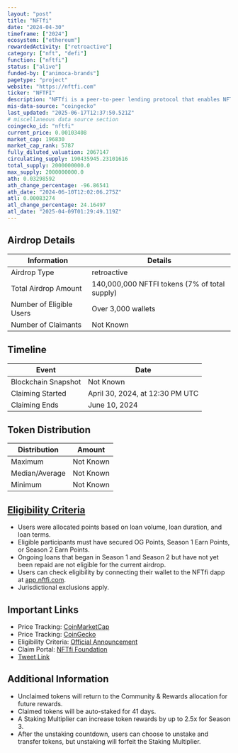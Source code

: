 ```yaml
---
layout: "post"
title: "NFTfi"
date: "2024-04-30"
timeframe: ["2024"]
ecosystem: ["ethereum"]
rewardedActivity: ["retroactive"]
category: ["nft", "defi"]
function: ["nftfi"]
status: ["alive"]
funded-by: ["animoca-brands"]
pagetype: "project"
website: "https://nftfi.com"
ticker: "NFTFI"
description: "NFTfi is a peer-to-peer lending protocol that enables NFT owners to obtain liquidity while lenders earn interest. It serves as a decentralized and permissionless settlement layer for NFT finance projects."
mis-data-source: "coingecko"
last_updated: "2025-06-17T12:37:50.521Z"
# miscellaneous data source section
coingecko_id: "nftfi"
current_price: 0.00103408
market_cap: 196830
market_cap_rank: 5787
fully_diluted_valuation: 2067147
circulating_supply: 190435945.23101616
total_supply: 2000000000.0
max_supply: 2000000000.0
ath: 0.03298592
ath_change_percentage: -96.86541
ath_date: "2024-06-10T12:02:06.275Z"
atl: 0.00083274
atl_change_percentage: 24.16497
atl_date: "2025-04-09T01:29:49.119Z"
---
```


## Airdrop Details

| Information              | Details                                       |
| ------------------------ | --------------------------------------------- |
| Airdrop Type             | retroactive                                   |
| Total Airdrop Amount     | 140,000,000 NFTFI tokens (7% of total supply) |
| Number of Eligible Users | Over 3,000 wallets                            |
| Number of Claimants      | Not Known                                     |

## Timeline

| Event               | Date                            |
| ------------------- | ------------------------------- |
| Blockchain Snapshot | Not Known                       |
| Claiming Started    | April 30, 2024, at 12:30 PM UTC |
| Claiming Ends       | June 10, 2024                   |

## Token Distribution

| Distribution   | Amount    |
| -------------- | --------- |
| Maximum        | Not Known |
| Median/Average | Not Known |
| Minimum        | Not Known |

## [Eligibility Criteria](https://blog.nftfifoundation.org/nftfi-airdrop-token-claim-explained/)

- Users were allocated points based on loan volume, loan duration, and loan terms.
- Eligible participants must have secured OG Points, Season 1 Earn Points, or Season 2 Earn Points.
- Ongoing loans that began in Season 1 and Season 2 but have not yet been repaid are not eligible for the current airdrop.
- Users can check eligibility by connecting their wallet to the NFTfi dapp at [app.nftfi.com](https://app.nftfi.com).
- Jurisdictional exclusions apply.

## Important Links

- Price Tracking: [CoinMarketCap](https://coinmarketcap.com/currencies/nftfi)
- Price Tracking: [CoinGecko](https://www.coingecko.com/en/coins/nftfi)
- Eligibility Criteria: [Official Announcement](https://blog.nftfifoundation.org/nftfi-airdrop-token-claim-explained)
- Claim Portal: [NFTfi Foundation](https://www.nftfifoundation.org)
- [Tweet Link](https://x.com/NFTfiFoundation/status/1783878934083346939)

## Additional Information

- Unclaimed tokens will return to the Community & Rewards allocation for future rewards.
- Claimed tokens will be auto-staked for 41 days.
- A Staking Multiplier can increase token rewards by up to 2.5x for Season 3.
- After the unstaking countdown, users can choose to unstake and transfer tokens, but unstaking will forfeit the Staking Multiplier.